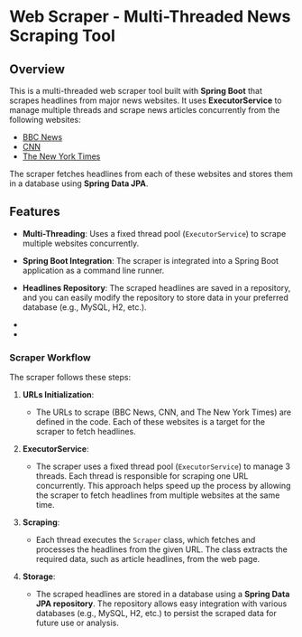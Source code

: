 # Web Scraper - Multi-Threaded News Scraping Tool

## Overview
This is a multi-threaded web scraper tool built with **Spring Boot** that scrapes headlines from major news websites. It uses **ExecutorService** to manage multiple threads and scrape news articles concurrently from the following websites:

- [BBC News](https://www.bbc.com/news)
- [CNN](https://www.cnn.com)
- [The New York Times](https://www.nytimes.com)

The scraper fetches headlines from each of these websites and stores them in a database using **Spring Data JPA**.

## Features
- **Multi-Threading**: Uses a fixed thread pool (`ExecutorService`) to scrape multiple websites concurrently.
- **Spring Boot Integration**: The scraper is integrated into a Spring Boot application as a command line runner.
- **Headlines Repository**: The scraped headlines are saved in a repository, and you can easily modify the repository to store data in your preferred database (e.g., MySQL, H2, etc.).

- 
- 
### Scraper Workflow
The scraper follows these steps:

1. **URLs Initialization**: 
   - The URLs to scrape (BBC News, CNN, and The New York Times) are defined in the code. Each of these websites is a target for the scraper to fetch headlines.

2. **ExecutorService**: 
   - The scraper uses a fixed thread pool (`ExecutorService`) to manage 3 threads. Each thread is responsible for scraping one URL concurrently. This approach helps speed up the process by allowing the scraper to fetch headlines from multiple websites at the same time.

3. **Scraping**: 
   - Each thread executes the `Scraper` class, which fetches and processes the headlines from the given URL. The class extracts the required data, such as article headlines, from the web page.

4. **Storage**: 
   - The scraped headlines are stored in a database using a **Spring Data JPA repository**. The repository allows easy integration with various databases (e.g., MySQL, H2, etc.) to persist the scraped data for future use or analysis.






